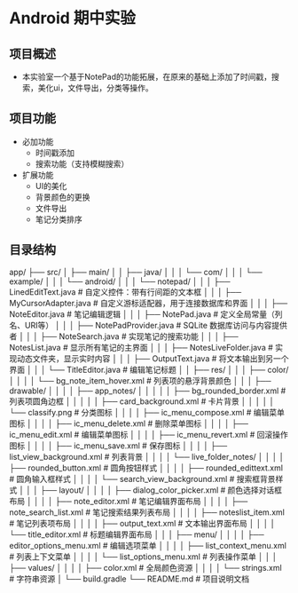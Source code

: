 # Android 期中实验

## 项目概述

  * 本实验室一个基于NotePad的功能拓展，在原来的基础上添加了时间戳，搜索，美化ui，文件导出，分类等操作。 

## 项目功能

 * 必加功能
   * 时间戳添加
   * 搜索功能（支持模糊搜索）
 * 扩展功能
   * UI的美化
   * 背景颜色的更换
   * 文件导出
   * 笔记分类排序

## 目录结构

app/
├── src/
│   ├── main/
│   │   ├── java/
│   │   │   └── com/
│   │   │       └── example/
│   │   │           └── android/
│   │   │               └── notepad/
│   │   │                   ├── LinedEditText.java       # 自定义控件：带有行间距的文本框
│   │   │                   ├── MyCursorAdapter.java     # 自定义游标适配器，用于连接数据库和界面
│   │   │                   ├── NoteEditor.java          # 笔记编辑逻辑
│   │   │                   ├── NotePad.java             # 定义全局常量（列名、URI等）
│   │   │                   ├── NotePadProvider.java     # SQLite 数据库访问与内容提供者
│   │   │                   ├── NoteSearch.java          # 实现笔记的搜索功能
│   │   │                   ├── NotesList.java           # 显示所有笔记的主界面
│   │   │                   ├── NotesLiveFolder.java     # 实现动态文件夹，显示实时内容
│   │   │                   ├── OutputText.java          # 将文本输出到另一个界面
│   │   │                   └── TitleEditor.java         # 编辑笔记标题
│   │   ├── res/
│   │   │   ├── color/
│   │   │   │   └── bg_note_item_hover.xml               # 列表项的悬浮背景颜色
│   │   │   ├── drawable/
│   │   │   │   ├── app_notes/
│   │   │   │   │   ├── bg_rounded_border.xml            # 列表项圆角边框
│   │   │   │   │   ├── card_background.xml              # 卡片背景
│   │   │   │   │   └── classify.png                     # 分类图标
│   │   │   │   ├── ic_menu_compose.xml                  # 编辑菜单图标
│   │   │   │   ├── ic_menu_delete.xml                   # 删除菜单图标
│   │   │   │   ├── ic_menu_edit.xml                     # 编辑菜单图标
│   │   │   │   ├── ic_menu_revert.xml                   # 回滚操作图标
│   │   │   │   ├── ic_menu_save.xml                     # 保存图标
│   │   │   │   ├── list_view_background.xml             # 列表背景
│   │   │   │   └── live_folder_notes/
│   │   │   │       ├── rounded_button.xml               # 圆角按钮样式
│   │   │   │       ├── rounded_edittext.xml             # 圆角输入框样式
│   │   │   │       └── search_view_background.xml       # 搜索框背景样式
│   │   │   ├── layout/
│   │   │   │   ├── dialog_color_picker.xml              # 颜色选择对话框布局
│   │   │   │   ├── note_editor.xml                      # 笔记编辑界面布局
│   │   │   │   ├── note_search_list.xml                 # 笔记搜索结果列表布局
│   │   │   │   ├── noteslist_item.xml                   # 笔记列表项布局
│   │   │   │   ├── output_text.xml                      # 文本输出界面布局
│   │   │   │   └── title_editor.xml                     # 标题编辑界面布局
│   │   │   ├── menu/
│   │   │   │   ├── editor_options_menu.xml              # 编辑选项菜单
│   │   │   │   ├── list_context_menu.xml                # 列表上下文菜单
│   │   │   │   └── list_options_menu.xml                # 列表操作菜单
│   │   │   ├── values/
│   │   │   │   ├── color.xml                            # 全局颜色资源
│   │   │   │   └── strings.xml                          # 字符串资源
│   └── build.gradle
└── README.md                                            # 项目说明文档


